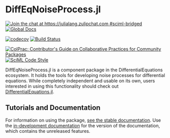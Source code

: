 # DiffEqNoiseProcess.jl

[![Join the chat at https://julialang.zulipchat.com #sciml-bridged](https://img.shields.io/static/v1?label=Zulip&message=chat&color=9558b2&labelColor=389826)](https://julialang.zulipchat.com/#narrow/stream/279055-sciml-bridged)
[![Global Docs](https://img.shields.io/badge/docs-SciML-blue.svg)](https://docs.sciml.ai/DiffEqNoiseProcess/stable/)

[![codecov](https://codecov.io/gh/SciML/DiffEqNoiseProcess.jl/branch/master/graph/badge.svg)](https://codecov.io/gh/SciML/DiffEqNoiseProcess.jl)
[![Build Status](https://github.com/SciML/DiffEqNoiseProcess.jl/workflows/CI/badge.svg)](https://github.com/SciML/DiffEqNoiseProcess.jl/actions?query=workflow%3ACI)

[![ColPrac: Contributor's Guide on Collaborative Practices for Community Packages](https://img.shields.io/badge/ColPrac-Contributor's%20Guide-blueviolet)](https://github.com/SciML/ColPrac)
[![SciML Code Style](https://img.shields.io/static/v1?label=code%20style&message=SciML&color=9558b2&labelColor=389826)](https://github.com/SciML/SciMLStyle)

DiffEqNoiseProcess.jl is a component package in the DifferentialEquations ecosystem.
It holds the tools for developing noise processes for differential equations.
While completely independent and usable on its own, users interested in using this
functionality should check out [DifferentialEquations.jl](https://github.com/SciML/DifferentialEquations.jl).

## Tutorials and Documentation

For information on using the package,
[see the stable documentation](https://noise.sciml.ai/stable/). Use the
[in-development documentation](https://noise.sciml.ai/dev/) for the version of
the documentation, which contains the unreleased features.
